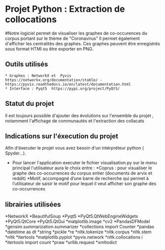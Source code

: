 
# Projet Python : Extraction de collocations

#Notre logiciel permet de visualiser les graphes de co-occurences du corpus portant sur le thème de "Coronavirus"
Il permet également d'afficher les centralités des graphes.
Ces graphes peuvent être enregistrés sous format HTMl ou être exporter en PNG.


## Outils utilisés
   
    * Graphes : NetworkX et  Pyvis https://networkx.org/documentation/stable/ - https://pyvis.readthedocs.io/en/latest/documentation.html
    * Interface : Pyqt5  https://pypi.org/project/PyQt5/

## Statut du projet
 Il est toujours possible d'ajouter des évolutions sur l'ensemble du projet , notamment l'affichage de communautés et l'extraction des collacats

 
## Indications sur l'éxecution du projet

Afin d'éxecuter le projet vous avez besoin d'un intérpréteur python ( Spyder...).

* Pour lancer l'application executer le fichier visualisation.py
  sur le menu principal l'utilisateur aura le choix entre :
*Coprus : pour visualiser le graphe des co-occurrences du corpus entier (documents de arvix et reddit)
*Motif, accompagné d’une barre de recherche qui permet à l’utilisateur de saisir le motif pour lequel il veut afficher son graphe des co-occurrences


## librairies utilisées

*NetworkX
*BeautifulSoup
*Pyqt5
*PyQt5.QtWebEngineWidgets 
*PyQt5.QtCore 
*PyQt5.QtGui 
*matplotlib.image 
*cv2
*PandasDFModel 
*gensim.summarization.summarizer 
*collections import Counter
*pandas 
*datetime as dt
*string
*pickle
*re
*nltk.tokenize 
*nltk.corpus 
*nltk.stem 
*nltk 
*itertools
*matplotlib.pyplot 
*pyvis.network 
*nltk.collocations i
*itertools import count
*praw
*urllib.request
*xmltodict  
